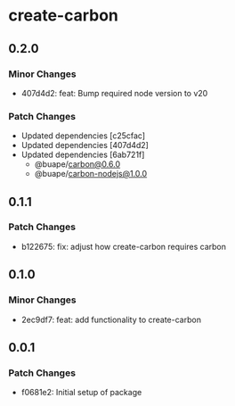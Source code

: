 # create-carbon

## 0.2.0

### Minor Changes

- 407d4d2: feat: Bump required node version to v20

### Patch Changes

- Updated dependencies [c25cfac]
- Updated dependencies [407d4d2]
- Updated dependencies [6ab721f]
  - @buape/carbon@0.6.0
  - @buape/carbon-nodejs@1.0.0

## 0.1.1

### Patch Changes

- b122675: fix: adjust how create-carbon requires carbon

## 0.1.0

### Minor Changes

- 2ec9df7: feat: add functionality to create-carbon

## 0.0.1

### Patch Changes

- f0681e2: Initial setup of package
